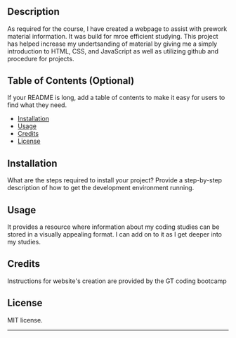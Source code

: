 # <prework-study-guide>

## Description

As required for the course, I have created a webpage to assist with prework material information.
It was build for mroe efficient studying. This project has helped increase my undertsanding of material by
giving me a simply introduction to HTML, CSS, and JavaScript as well as utilizing github and procedure for projects.


## Table of Contents (Optional)

If your README is long, add a table of contents to make it easy for users to find what they need.

- [Installation](#installation)
- [Usage](#usage)
- [Credits](#credits)
- [License](#license)

## Installation

What are the steps required to install your project? Provide a step-by-step description of how to get the development environment running.

## Usage

It provides a resource where information about my coding studies can be stored in a visually appealing format.
I can add on to it as I get deeper into my studies.

## Credits

Instructions for website's creation are provided by the GT coding bootcamp

## License

MIT license. 

---
